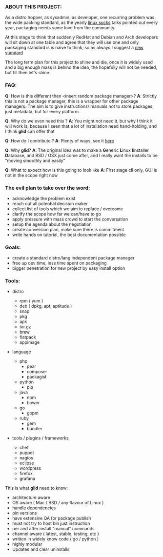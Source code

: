 ### ABOUT THIS PROJECT:

As a distro hopper, as sysadmin, as developer, one recurring problem was the wide packing standard, as the yearly [linux sucks](https://github.com/BryanLunduke/LinuxSucks) talks pointed out every year, packaging needs some love from the community.

At this stage to think that suddenly RedHat and Debian and Arch developers will sit down at one table and agree that they will use one and only packaging standard is is naive to think, so as always I suggest a [new standard](https://xkcd.com/927/) 

The long term plan for this project to shine and die, once it is widely used and a big enough mass is behind the idea, the hopefully will not be needed, but till then let's shine.

### FAQ:

**Q**:  How is this different then <insert random package manager\>?
**A**:  Strictly this is not a package manager, this is a wrapper for other package managers. The aim is to give instructions/ manuals not to store packages, just metadata, but for every platform

**Q**: Why do we even need this ? 
**A**: You might not need it, but why I think it will work is, because I seen that a lot of installation need hand-holding, and I think **glid** can offer that

**Q**: How do I contribute ?
**A**: Plenty of ways, see it [here](/contribute.md)

**Q**: Why **glid**?
**A**: The original idea was to make a **G**eneric **L**inux **I**installer **D**atabase, and BSD / OSX just come after, and I really want the installs to be "moving smoothly and easily" 

**Q**: What to expect how is this going to look like
**A**: First stage cli only, GUI is not in the scope right now

### The evil plan to take over the word:

 - acknowledge the problem exist
 - reach out all potential decision maker
 - collect list of tools which we aim to replace / overcome
 - clarify the scope how far we can/have to go
 - apply pressure with mass crowd to start the conversation
 - setup the agenda about the negotiation
 - create conversion plan, make sure there is commitment
 - write hands on tutorial, the best documentation possible

### Goals:

 - create a standard distro/lang independent package manager
 - free up dev time, less time spent on packaging
 - bigger penetration for new project by easy install option


### Tools:

 - distro
	- rpm ( yum ) 
	- deb ( dpkg, apt, aptitude )
	- snap
	- pkg
	- apk
	- tar.gz
	- brew
	- flatpack
	- appimage

 - language
	- php
		- pear
		- composer
		- packagist
	- python
		- pip
	- java
		- npm
		- bower
	- go
		- gopm
	- ruby
		- gem
		- bundler

 - tools / plugins / frameworks
	- chef
	- puppet
	- nagios
	- eclipse
	- wordpress
	- firefox
	- grafana

This is what **glid** need to know:

 - architecture aware
 - OS aware ( Mac / BSD / any flavour of Linux )
 - handle dependencies
 - pin versions
 - have extensive QA for package publish
 - must not try to host bin just instruction
 - per and after install "manual" commands
 - channel aware ( latest, stable, testing, etc )
 - written in widely know code ( go / python )
 - highly modular
 - Updates and clear uninstalls

